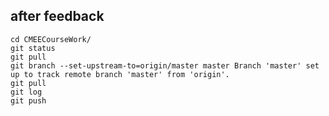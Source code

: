 ## after feedback

```cd CMEECourseWork/```   
```git status```   
```git pull```   
```git branch --set-upstream-to=origin/master master Branch 'master' set up to track remote branch 'master' from 'origin'.```   
```git pull```   
```git log```   
```git push```